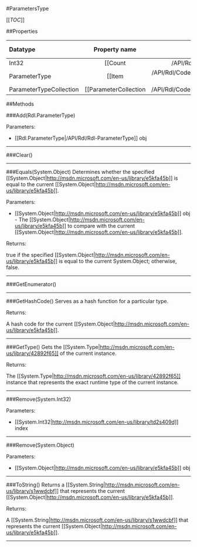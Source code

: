 #ParametersType

[[_TOC_]]

##Properties

|Datatype|Property name|Property description|Default Value|
|:-------|:----------:|:-----------------:|:-----------:|
|Int32|[[Count|/API/Rdl/CodeSamples/Rdl_ParametersType_Count]]||0|
|ParameterType|[[Item|/API/Rdl/CodeSamples/Rdl_ParametersType_Item_-_System_Int32_-_]]||null|
|ParameterTypeCollection|[[ParameterCollection|/API/Rdl/CodeSamples/Rdl_ParametersType_ParameterCollection]]||null|


##Methods

###Add(Rdl.ParameterType)


Parameters: 

* [[Rdl.ParameterType|/API/Rdl/Rdl-ParameterType]] obj 






---


###Clear()







---


###Equals(System.Object)
Determines whether the specified [[System.Object|http://msdn.microsoft.com/en-us/library/e5kfa45b]] is equal to the current [[System.Object|http://msdn.microsoft.com/en-us/library/e5kfa45b]].

Parameters: 

* [[System.Object|http://msdn.microsoft.com/en-us/library/e5kfa45b]] obj  - The [[System.Object|http://msdn.microsoft.com/en-us/library/e5kfa45b]] to compare with the current [[System.Object|http://msdn.microsoft.com/en-us/library/e5kfa45b]].





Returns:

true if the specified [[System.Object|http://msdn.microsoft.com/en-us/library/e5kfa45b]] is equal to the current System.Object; otherwise, false.


---


###GetEnumerator()







---


###GetHashCode()
 Serves as a hash function for a particular type.  





Returns:

A hash code for the current [[System.Object|http://msdn.microsoft.com/en-us/library/e5kfa45b]].


---


###GetType()
Gets the [[System.Type|http://msdn.microsoft.com/en-us/library/42892f65]] of the current instance.





Returns:

The [[System.Type|http://msdn.microsoft.com/en-us/library/42892f65]] instance that represents the exact runtime type of the current instance.


---


###Remove(System.Int32)


Parameters: 

* [[System.Int32|http://msdn.microsoft.com/en-us/library/td2s409d]] index 






---


###Remove(System.Object)


Parameters: 

* [[System.Object|http://msdn.microsoft.com/en-us/library/e5kfa45b]] obj 






---


###ToString()
Returns a [[System.String|http://msdn.microsoft.com/en-us/library/s1wwdcbf]] that represents the current [[System.Object|http://msdn.microsoft.com/en-us/library/e5kfa45b]].





Returns:

A [[System.String|http://msdn.microsoft.com/en-us/library/s1wwdcbf]] that represents the current [[System.Object|http://msdn.microsoft.com/en-us/library/e5kfa45b]].


---


